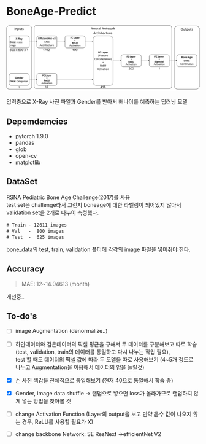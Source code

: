 # BoneAge-Predict  

<img src="./result/result_image/Network Architecture.png">  

입력층으로 X-Ray 사진 파일과 Gender를 받아서 뻐나이를 예측하는 딥러닝 모델  
## Depemdemcies

* pytorch 1.9.0
* pandas
* glob
* open-cv
* matplotlib

## DataSet  

RSNA Pediatric Bone Age Challenge(2017)를 사용  
test set은 challenge라서 그런지 boneage에 대한 라벨링이 되어있지 않아서  
validation set을 2개로 나누어 측정했다.  

    # Train - 12611 images
    # Val   -  800 images
    # Test  -  625 images 

bone_data의 test, train, validation 폴더에 각각의 image 파일을 넣어줘야 한다.
      
## Accuracy

>MAE: 12~14.04613 (month)  

개선중..

## To-do's

- [ ] image Augmentation (denormalize..)  
- [ ] 하얀데이터와 검은데이터의 픽셀 평균을 구해서 두 데이터를 구분해보고 따로 학습(test, validation, train의 데이터를 통일하고 다시 나누는 작업 필요),  
test 할 때도 데이터의 픽셀 값에 따라 두 모델을 따로 사용해보기 (4~5개 정도로 나누고 Augmentation을 이용해서 데이터의 양을 늘릴것)  
- [x] 손 사진 색감을 전체적으로 통일해보기 (현재 40으로 통일해서 학습 중)  
- [x] Gender, image data shuffle -> 랜덤으로 넣으면 loss가 올라가므로 랜덤하지 않게 넣는 방법을 찾아볼 것  
- [ ] change Activation Function (Layer의 output을 보고 
    만약 음수 값이 나오지 않는 경우, ReLU를 사용할 필요가 X)
- [ ] change backbone Network: SE ResNext ->efficientNet V2

